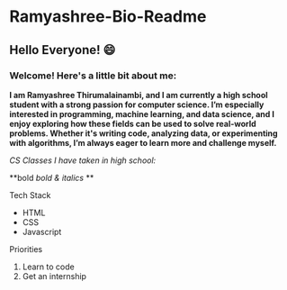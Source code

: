 # Ramyashree-Bio-Readme

## Hello Everyone! 😄

### Welcome! Here's a little bit about me: 

**I am Ramyashree Thirumalainambi, and I am currently a high school student with a strong passion for computer science. 
I’m especially interested in programming, machine learning, and data science, and I enjoy exploring how these fields can be 
used to solve real-world problems. Whether it's writing code, analyzing data, or experimenting with algorithms, I’m always eager 
to learn more and challenge myself.**

*CS Classes I have taken in high school:*

**bold *bold & italics* **

Tech Stack
* HTML
* CSS
* Javascript

Priorities
1. Learn to code
2. Get an internship
